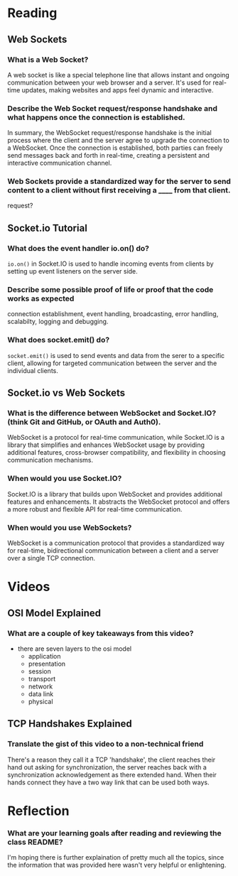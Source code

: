 # Reading
## Web Sockets

### What is a Web Socket?

A web socket is like a special telephone line that allows instant and ongoing communication between your web browser and a server. It's used for real-time updates, making websites and apps feel dynamic and interactive.

### Describe the Web Socket request/response handshake and what happens once the connection is established.

In summary, the WebSocket request/response handshake is the initial process where the client and the server agree to upgrade the connection to a WebSocket. Once the connection is established, both parties can freely send messages back and forth in real-time, creating a persistent and interactive communication channel.

### Web Sockets provide a standardized way for the server to send content to a client without first receiving a ____ from that client.

request?

## Socket.io Tutorial

### What does the event handler io.on() do?

 `io.on()` in Socket.IO is used to handle incoming events from clients by setting up event listeners on the server side.

### Describe some possible proof of life or proof that the code works as expected

connection establishment, event handling, broadcasting, error handling, scalabilty, logging and debugging.

### What does socket.emit() do?

`socket.emit()` is used to send events and data from the serer to a specific client, allowing for targeted communication between the server and the individual clients.

## Socket.io vs Web Sockets

### What is the difference between WebSocket and Socket.IO? (think Git and GitHub, or OAuth and Auth0).

WebSocket is a protocol for real-time communication, while Socket.IO is a library that simplifies and enhances WebSocket usage by providing additional features, cross-browser compatibility, and flexibility in choosing communication mechanisms. 

### When would you use Socket.IO?

Socket.IO is a library that builds upon WebSocket and provides additional features and enhancements. It abstracts the WebSocket protocol and offers a more robust and flexible API for real-time communication.

### When would you use WebSockets?

WebSocket is a communication protocol that provides a standardized way for real-time, bidirectional communication between a client and a server over a single TCP connection.

# Videos
## OSI Model Explained

### What are a couple of key takeaways from this video?

- there are seven layers to the osi model 
    - application
    - presentation
    - session
    - transport
    - network
    - data link
    - physical


## TCP Handshakes Explained

### Translate the gist of this video to a non-technical friend

There's a reason they call it a TCP 'handshake', the client reaches their hand out asking for synchronization, the server reaches back with a synchronization acknowledgement as there extended hand. When their hands connect they have a two way link that can be used both ways. 

# Reflection

### What are your learning goals after reading and reviewing the class README?

I'm hoping there is further explaination of pretty much all the topics, since the information that was provided here wasn't very helpful or enlightening. 